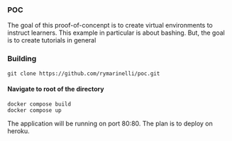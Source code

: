 <h3>POC</h3>
The goal of this proof-of-concenpt is to create virtual environments to instruct learners. This example in particular is about bashing.
But, the goal is to create tutorials in general 

<h3> Building </h3> 

```{bash}
git clone https://github.com/rymarinelli/poc.git
```

<h4> Navigate to root of the directory</h4>

```{bash}
docker compose build
docker compose up
```

The application will be running on port 80:80. The plan is to deploy on heroku. 


